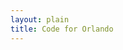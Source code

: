```yaml
---
layout: plain
title: Code for Orlando
---
```


<ul id="help-me-bugs"></ul>

<script type="text/javascript">


bugs_needing_help = new Array();
// when, bug url, repository name, conributors_url


(function() {
  var add_bug_to_list, bug_count, bug_list, want_count;

  bug_list = document.getElementById("help-me-bugs");

  bug_count = 0;

  want_count = 5;

  add_bug_to_list = function(project_description, project_help_bugs_url, bugs, contributors_url) {
    var a, avatarholder, bug, header, headerlink, i, len, li, p, req;
    if (bug_count > want_count) {
      return;
    }
    li = document.createElement("li");
    headerlink = document.createElement("a");
    headerlink.setAttribute("href", project_help_bugs_url);
    headerlink.appendChild(document.createTextNode(project_description));
    li.appendChild(headerlink);
    header = document.createElement("h3");
    header.appendChild(headerlink);
    for (i = 0, len = bugs.length; i < len; i++) {
      bug = bugs[i];
      if (bug_count > want_count) {
        break;
      }
      a = document.createElement("a");
      a.setAttribute("href", bug.html_url);
      a.setAttribute("title", bug.number);
      a.appendChild(document.createTextNode(bug.title));
      p = document.createElement("p");
      p.appendChild(a);
      p.setAttribute("class", "bug");
      li.appendChild(p);
      bug_count++;
    }
    avatarholder = document.createElement("p");
    avatarholder.setAttribute("class", "contributor photoset");
    li.appendChild(avatarholder);
    req = new XMLHttpRequest;
    return (function(avatarholder, contributors_url) {
      return req.addEventListener("load", function() {
        var contributor, img, j, len1, ref, results;
        if (req.responseText) {
          ref = JSON.parse(req.responseText);
          results = [];
          for (j = 0, len1 = ref.length; j < len1; j++) {
            contributor = ref[j];
            img = document.createElement("img");
            img.setAttribute("src", contributor.avatar_url);
            img.setAttribute("title", contributor.login);
            img.setAttribute("class", "avatar");
            a = document.createElement("a");
            a.setAttribute("href", contributor.url);
            a.appendChild(img);
            results.push(avatarholder.appendChild(a));
          }
          return results;
        }
      });
    })(avatarholder, contributors_url);
  };

  document.poll_help_needed = function(project_description, project_page_url, issues_url_description, contributors_url) {
    var issues_url, req;
    if (bug_list) {
      issues_url = issues_url_description.replace("{/number}", "");
      req = new XMLHttpRequest;
      return (function(req, project_description, project_page_url, issues_url, contributors_url) {
        req.open("GET", issues_url);
        req.addEventListener("load", function() {
          var bugs;
          if (req.responseText) {
            bugs = JSON.parse(req.responseText);
            console.log(bugs.length);
            if (bugs.length > 0) {
              console.log("Bugs at " + issues_url + ": " + bugs);
              return add_bug_to_list(project_description, project_page_url + "/issues?q=is%3Aissue+is%3Aopen+label%3Ahelp+wanted", bugs, contributors_url);
            } else {
              return console.log("No bugs at " + issues_url);
            }
          }
        });
        return req.send();
      })(req, project_description, project_page_url, issues_url, contributors_url);
    }
  };

}).call(this);



{% for repository in site.github.public_repositories %}document.poll_help_needed({{ repository.description | jsonify }} || {{ repository.title | jsonify }}, {{ repository.html_url || jsonify }}, {{ repository.issues_url | jsonify }}, {{ repository.contributors_url | jsonify}});
{% endfor %}
</script>
